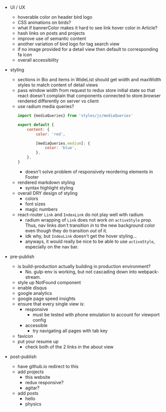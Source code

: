 - UI / UX
    - hoverable color on header bird logo
    - CSS animations on birds?
    - what if bannerColor makes it hard to see link hover color in Article?
    - hash links on posts and projects
    - improve use of semantic content
    - another variation of bird logo for tag search view
    - if no image provided for a detail view then default to corresponding fa icon
    - overall accessibility

- styling
    - sections in Bio and items in WideList should get width and maxWidth styles to match content of detail views
    - pass window width from request to redux store initial state so that react doesn't complain that components connected to store.browser rendered differently on server vs client
    - use radium media queries?
        ```js
        import {mediaQueries} from 'styles/js/mediaQueries'

        export default {
            content: {
                color: 'red',

                [mediaQueries.medium]: {
                    color: 'blue',
                },
            },
        }
        ```
        - doesn't solve problem of responsively reordering elements in Footer
    - rendered markdown styling
        - syntax highlight styling
    - overall DRY design of styling
        - colors
        - font sizes
        - magic numbers
    - react-router `Link` and `IndexLink` do not play well with radium
        - radium wrapping of `Link` does not work on `activeStyle` prop.  Thus, nav links don't transition *in* to the new background color even though they do transition *out* of it.
        - idk why, but `IndexLink` doesn't get the hover styling...
        - anyways, it would really be nice to be able to use `activeStyle`, especially on the nav bar.

- pre-publish
    - is build-production actually building in production environment?
        - No. gulp-env is working, but not cascading down into webpack-stream.
    - style up NotFound component
    - enable disqus
    - google analytics
    - google page speed insights
    - ensure that every single view is:
        - responsive
            - must be tested with phone emulation to account for viewport config
        - accessible
            - try navigating all pages with tab key
    - favicon
    - put your resume up
        - check both of the 2 links in the about view

- post-publish
    - have github.io redirect to this
    - add projects
        - this website
        - redux responsive?
        - agitar?
    - add posts
        - hello
        - physics
